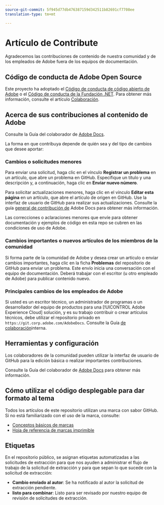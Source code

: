 ```yaml
---
source-git-commit: 5f945d77db476387159d342511b82691cf7708ee
translation-type: tm+mt

---
```

# Artículo de Contribute

Agradecemos las contribuciones de contenido de nuestra comunidad y de los empleados de Adobe fuera de los equipos de documentación.

## Código de conducta de Adobe Open Source

Este proyecto ha adoptado el [Código de conducta de código abierto de Adobe](code-of-conduct.md) o el [Código de conducta de la Fundación .NET](https://dotnetfoundation.org/code-of-conduct). Para obtener más información, consulte el artículo [Colaboración](contributing.md).

## Acerca de sus contribuciones al contenido de Adobe

Consulte la Guía del colaborador de [Adobe Docs](https://docs.adobe.com/help/en/contributor/contributor-guide/introduction.html).

La forma en que contribuya depende de quién sea y del tipo de cambios que desee aportar:

### Cambios o solicitudes menores

Para enviar una solicitud, haga clic en el vínculo **Registrar un problema** en un artículo, que abre un problema en GitHub. Especifique un título y una descripción y, a continuación, haga clic en **Enviar nuevo número**.

Para solicitar actualizaciones menores, haga clic en el vínculo **Editar esta página** en un artículo, que abre el artículo de origen en GitHub. Use la interfaz de usuario de GitHub para realizar sus actualizaciones. Consulte la guía [general de contribución de](https://docs.adobe.com/help/en/contributor/contributor-guide/introduction.html) Adobe Docs para obtener más información.

Las correcciones o aclaraciones menores que envíe para obtener documentación y ejemplos de código en esta repo se cubren en las condiciones de uso de Adobe.

### Cambios importantes o nuevos artículos de los miembros de la comunidad

Si forma parte de la comunidad de Adobe y desea crear un artículo o enviar cambios importantes, haga clic en la ficha **Problemas** del repositorio de GitHub para enviar un problema. Este envío inicia una conversación con el equipo de documentación. Deberá trabajar con el escritor (u otro empleado de Adobe) para publicar contenido nuevo.

<!--
If you submit a pull request with significant changes to documentation and code examples, you'll see a message in the pull request asking you to submit an online contribution license agreement (CLA). You must complete the online form before we can review your pull request.
-->

### Principales cambios de los empleados de Adobe

Si usted es un escritor técnico, un administrador de programas o un desarrollador del equipo de productos para una [!UICONTROL Adobe Experience Cloud] solución, y es su trabajo contribuir o crear artículos técnicos, debe utilizar el repositorio privado en `https://git.corp.adobe.com/AdobeDocs`. Consulte la Guía [de colaboración](https://docs.adobe.com/content/help/en/collaborative-doc-instructions/collaboration-guide/home.html)interna.

<!--Employees from other parts of the Adobe world should use the public repo for minor updates.-->

## Herramientas y configuración

Los colaboradores de la comunidad pueden utilizar la interfaz de usuario de GitHub para la edición básica o realizar importantes contribuciones.

Consulte la Guía del colaborador de [Adobe Docs](https://docs.adobe.com/help/en/contributor/contributor-guide/introduction.html) para obtener más información.

## Cómo utilizar el código desplegable para dar formato al tema

Todos los artículos de este repositorio utilizan una marca con sabor GitHub. Si no está familiarizado con el uso de la marca, consulte:

* [Conceptos básicos de marcas](https://help.github.com/articles/getting-started-with-writing-and-formatting-on-github/)
* [Hoja de referencia de marcas imprimible](https://guides.github.com/pdfs/markdown-cheatsheet-online.pdf)

## Etiquetas

En el repositorio público, se asignan etiquetas automatizadas a las solicitudes de extracción para que nos ayuden a administrar el flujo de trabajo de la solicitud de extracción y para que sepan lo que sucede con la solicitud de extracción:

* **Cambio enviado al autor**: Se ha notificado al autor la solicitud de extracción pendiente.
* **listo para combinar**: Listo para ser revisado por nuestro equipo de revisión de solicitudes de extracción.
